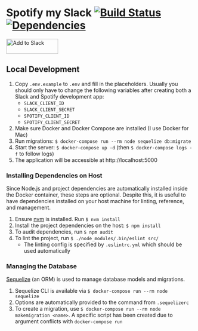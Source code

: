 # Spotify my Slack [![Build Status](https://travis-ci.com/micthiesen/spotify-my-slack.svg?branch=master)](https://travis-ci.com/micthiesen/spotify-my-slack) [![Dependencies](https://david-dm.org/micthiesen/spotify-my-slack.svg)](https://david-dm.org/micthiesen/spotify-my-slack)

<a href="https://slack.com/oauth/authorize?client_id=406841633714.406803330164&scope=users.profile:write&redirect_uri=https%3A%2F%2Fspotify-my-slack.herokuapp.com%2Fslack-grant-callback"><img alt="Add to Slack" height="40" width="139" src="https://platform.slack-edge.com/img/add_to_slack.png" srcset="https://platform.slack-edge.com/img/add_to_slack.png 1x, https://platform.slack-edge.com/img/add_to_slack@2x.png 2x"></a>

## Local Development
1. Copy `.env.example` to `.env` and fill in the placeholders. Usually you
   should only have to change the following variables after creating both a
   Slack and Spotify development app:
   - `SLACK_CLIENT_ID`
   - `SLACK_CLIENT_SECRET`
   - `SPOTIFY_CLIENT_ID`
   - `SPOTIFY_CLIENT_SECRET`
1. Make sure Docker and Docker Compose are installed (I use Docker for Mac)
1. Run migrations: `$ docker-compose run --rm node sequelize db:migrate`
1. Start the server: `$ docker-compose up -d` (then `$ docker-compose logs -f`
   to follow logs)
1. The application will be accessible at http://localhost:5000

### Installing Dependencies on Host
Since Node.js and project dependencies are automatically installed inside the
Docker container, these steps are optional. Despite this, it is useful to have
dependencies installed on your host machine for linting, reference, and
management.
1. Ensure [nvm](https://github.com/nvm-sh/nvm) is installed. Run `$ nvm install`
1. Install the project dependencies on the host: `$ npm install`
1. To audit dependencies, run `$ npm audit`
1. To lint the project, run `$ ./node_modules/.bin/eslint src/`
   - The linting config is specified by `.eslintrc.yml` which should be used
     automatically

### Managing the Database
[Sequelize](https://sequelize.org/) (an ORM) is used to manage database models
and migrations.
1. Sequelize CLI is available via `$ docker-compose run --rm node sequelize`
1. Options are automatically provided to the command from `.sequelizerc`
1. To create a migration, use
   `$ docker-compose run --rm node makemigration <name>`. A specific script has
   been created due to argument conflicts with `docker-compose run`
